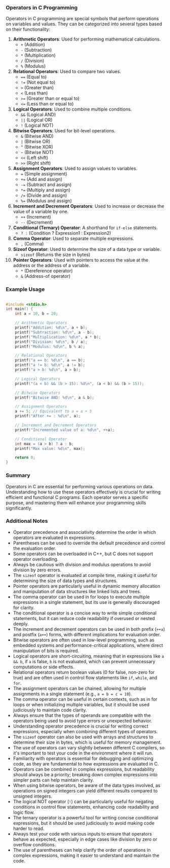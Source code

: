### Operators in C Programming

Operators in C programming are special symbols that perform operations on variables and values. They can be categorized into several types based on their functionality:

1. **Arithmetic Operators**: Used for performing mathematical calculations.
   - `+` (Addition)
   - `-` (Subtraction)
   - `*` (Multiplication)
   - `/` (Division)
   - `%` (Modulus)
2. **Relational Operators**: Used to compare two values.
   - `==` (Equal to)
   - `!=` (Not equal to)
   - `>` (Greater than)
   - `<` (Less than)
   - `>=` (Greater than or equal to)
   - `<=` (Less than or equal to)
3. **Logical Operators**: Used to combine multiple conditions.
   - `&&` (Logical AND)
   - `||` (Logical OR)
   - `!` (Logical NOT)
4. **Bitwise Operators**: Used for bit-level operations.
   - `&` (Bitwise AND)
   - `|` (Bitwise OR)
   - `^` (Bitwise XOR)
   - `~` (Bitwise NOT)
   - `<<` (Left shift)
   - `>>` (Right shift)
5. **Assignment Operators**: Used to assign values to variables.
   - `=` (Simple assignment)
   - `+=` (Add and assign)
   - `-=` (Subtract and assign)
   - `*=` (Multiply and assign)
   - `/=` (Divide and assign)
   - `%=` (Modulus and assign)
6. **Increment and Decrement Operators**: Used to increase or decrease the value of a variable by one.
   - `++` (Increment)
   - `--` (Decrement)
7. **Conditional (Ternary) Operator**: A shorthand for `if-else` statements.
   - `? :` (Condition ? Expression1 : Expression2)
8. **Comma Operator**: Used to separate multiple expressions.
   - `,` (Comma)
9. **Sizeof Operator**: Used to determine the size of a data type or variable.
   - `sizeof` (Returns the size in bytes)
10. **Pointer Operators**: Used with pointers to access the value at the address or the address of a variable.
    - `*` (Dereference operator)
    - `&` (Address-of operator)

### Example Usage

```c

#include <stdio.h>
int main() {
    int a = 10, b = 20;

    // Arithmetic Operators
    printf("Addition: %d\n", a + b);
    printf("Subtraction: %d\n", a - b);
    printf("Multiplication: %d\n", a * b);
    printf("Division: %d\n", b / a);
    printf("Modulus: %d\n", b % a);

    // Relational Operators
    printf("a == b: %d\n", a == b);
    printf("a != b: %d\n", a != b);
    printf("a > b: %d\n", a > b);

    // Logical Operators
    printf("(a < b) && (b > 15): %d\n", (a < b) && (b > 15));

    // Bitwise Operators
    printf("Bitwise AND: %d\n", a & b);

    // Assignment Operators
    a += 5; // Equivalent to a = a + 5
    printf("After += : %d\n", a);

    // Increment and Decrement Operators
    printf("Incremented value of a: %d\n", ++a);

    // Conditional Operator
    int max = (a > b) ? a : b;
    printf("Max value: %d\n", max);

    return 0;
}
```

### Summary

Operators in C are essential for performing various operations on data. Understanding how to use these operators effectively is crucial for writing efficient and functional C programs. Each operator serves a specific purpose, and mastering them will enhance your programming skills significantly.

### Additional Notes

- Operator precedence and associativity determine the order in which operators are evaluated in expressions.
- Parentheses can be used to override the default precedence and control the evaluation order.
- Some operators can be overloaded in C++, but C does not support operator overloading.
- Always be cautious with division and modulus operations to avoid division by zero errors.
- The `sizeof` operator is evaluated at compile time, making it useful for determining the size of data types and structures.
- Pointer operators are particularly useful in dynamic memory allocation and manipulation of data structures like linked lists and trees.
- The comma operator can be used in for loops to execute multiple expressions in a single statement, but its use is generally discouraged for clarity.
- The conditional operator is a concise way to write simple conditional statements, but it can reduce code readability if overused or nested deeply.
- The increment and decrement operators can be used in both prefix (`++a`) and postfix (`a++`) forms, with different implications for evaluation order.
- Bitwise operators are often used in low-level programming, such as embedded systems and performance-critical applications, where direct manipulation of bits is required.
- Logical operators are short-circuiting, meaning that in expressions like `a && b`, if `a` is false, `b` is not evaluated, which can prevent unnecessary computations or side effects.
- Relational operators return boolean values (0 for false, non-zero for true) and are often used in control flow statements like `if`, `while`, and `for`.
- The assignment operators can be chained, allowing for multiple assignments in a single statement (e.g., `a = b = c = 10`).
- The comma operator can be useful in certain contexts, such as in for loops or when initializing multiple variables, but it should be used judiciously to maintain code clarity.
- Always ensure that the types of operands are compatible with the operators being used to avoid type errors or unexpected behavior.
- Understanding operator precedence is crucial for writing correct expressions, especially when combining different types of operators.
- The `sizeof` operator can also be used with arrays and structures to determine their size in bytes, which is useful for memory management.
- The use of operators can vary slightly between different C compilers, so it's important to test your code in the environment where it will run.
- Familiarity with operators is essential for debugging and optimizing code, as they are fundamental to how expressions are evaluated in C.
- Operators can be combined in complex expressions, but readability should always be a priority; breaking down complex expressions into simpler parts can help maintain clarity.
- When using bitwise operators, be aware of the data types involved, as operations on signed integers can yield different results compared to unsigned integers.
- The logical NOT operator (`!`) can be particularly useful for negating conditions in control flow statements, enhancing code readability and logic flow.
- The ternary operator is a powerful tool for writing concise conditional expressions, but it should be used judiciously to avoid making code harder to read.
- Always test your code with various inputs to ensure that operators behave as expected, especially in edge cases like division by zero or overflow conditions.
- The use of parentheses can help clarify the order of operations in complex expressions, making it easier to understand and maintain the code.

